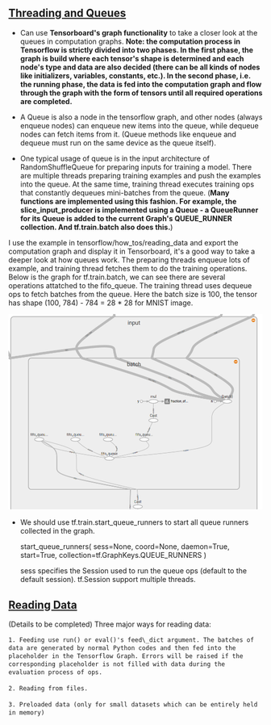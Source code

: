 ## [Threading and Queues](https://www.tensorflow.org/programmers_guide/threading_and_queues)

- Can use **Tensorboard's graph functionality** to take a closer look at the queues in computation graphs. **Note: the computation process in Tensorflow is strictly divided into two phases. In the first phase, the graph is build where each tensor's shape is determined and each node's type and data are also decided (there can be all kinds of nodes like initializers, variables, constants, etc.). In the second phase, i.e. the running phase, the data is fed into the computation graph and flow through the graph with the form of tensors until all required operations are completed.**

- A Queue is also a node in the tensorflow graph, and other nodes (always enqueue nodes) can enqueue new items into the queue, while dequeue nodes can fetch items from it. (Queue methods like enqueue and dequeue must run on the same device as the queue itself).

- One typical usage of queue is in the input architecture of RandomShuffleQueue for preparing inputs for training a model. There are multiple threads preparing training examples and push the examples into the queue. At the same time, training thread executes training ops that constantly dequeues mini-batches from the queue. (**Many functions are implemented using this fashion. For example, the slice\_input\_producer is implemented using a Queue - a QueueRunner for its Queue is added to the current Graph's QUEUE\_RUNNER collection. And tf.train.batch also does this.**)


I use the example in tensorflow/how\_tos/reading\_data and export the computation graph and display it in Tensorboard, it's a good way to take a deeper look at how queues work. The preparing threads enqueue lots of example, and training thread fetches them to do the training operations. Below is the graph for tf.train.batch, we can see there are several operations attatched to the fifo\_queue. The training thread uses dequeue ops to fetch batches from the queue. Here the batch size is 100, the tensor has shape (100, 784) - 784 = 28 \* 28 for MNIST image.  

![](https://github.com/woodfrog/tf_notes/blob/master/reading_data/tf_train_batch.png?raw=true)


- We should use tf.train.start\_queue\_runners to start all queue runners collected in the graph.

	
	start_queue_runners(
	    sess=None,
	    coord=None,
	    daemon=True,
	    start=True,
	    collection=tf.GraphKeys.QUEUE_RUNNERS
	)	

	sess specifies the Session used to run the queue ops (default to the default session). tf.Session support multiple threads.



## [Reading Data](https://www.tensorflow.org/programmers_guide/reading_data#preloaded_data)
(Details to be completed)
Three major ways for reading data:

	1. Feeding use run() or eval()'s feed\_dict argument. The batches of data are generated by normal Python codes and then fed into the placeholder in the Tensorflow Graph. Errors will be raised if the corresponding placeholder is not filled with data during the evaluation process of ops.

	2. Reading from files.
	
	3. Preloaded data (only for small datasets which can be entirely held in memory)


